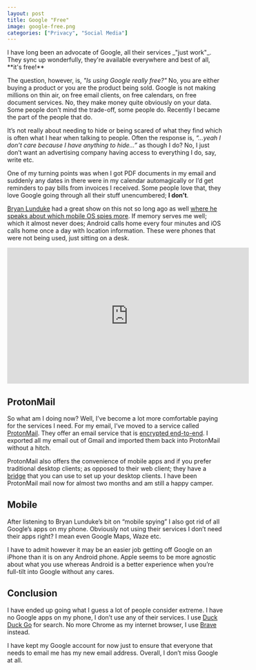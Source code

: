 ```yaml
---
layout: post
title: Google "Free"
image: google-free.png
categories: ["Privacy", "Social Media"]
---
```


<p class="intro"><span class="dropcap">I</span> have long been an advocate of Google, all their services _"just work"_. They sync up wonderfully, they're available everywhere and best of all, **it's free!**</p>

The question, however, is, _"Is using Google really free?"_ No, you are either buying a product or you are the product being sold. Google is not making millions on thin air, on free email clients, on free calendars, on free document services. No, they make money quite obviously on your data. Some people don't mind the trade-off, some people do. Recently I became the part of the people that do.

It’s not really about needing to hide or being scared of what they find which is often what I hear when talking to people. Often the response is, _“…yeah I don’t care because I have anything to hide…”_ as though I do? No, I just don’t want an advertising company having access to everything I do, say, write etc.

One of my turning points was when I got PDF documents in my email and suddenly any dates in there were in my calendar automagically or I’d get reminders to pay bills from invoices I received. Some people love that, they love Google going through all their stuff unencumbered; **I don’t**.

[Bryan Lunduke](https://www.youtube.com/channel/UCkK9UDm_ZNrq_rIXCz3xCGA) had a great show on this not so long ago as well [where he speaks about which mobile OS spies more](https://www.youtube.com/watch?v=8n6ubzCzZ5I). If memory serves me well; which it almost never does; Android calls home every four minutes and iOS calls home once a day with location information. These were phones that were not being used, just sitting on a desk.

<div class="youtube-video-container">
    <iframe width="560" height="315" src="https://www.youtube.com/embed/8n6ubzCzZ5I" frameborder="0" allow="accelerometer; autoplay; clipboard-write; encrypted-media; gyroscope; picture-in-picture" allowfullscreen></iframe>
</div>

## ProtonMail

So what am I doing now? Well, I’ve become a lot more comfortable paying for the services I need. For my email, I’ve moved to a service called [ProtonMail](https://protonmail.com/). They offer an email service that is [encrypted end-to-end](https://protonmail.com/security-details). I exported all my email out of Gmail and imported them back into ProtonMail without a hitch.

ProtonMail also offers the convenience of mobile apps and if you prefer traditional desktop clients; as opposed to their web client; they have a [bridge](https://protonmail.com/bridge/) that you can use to set up your desktop clients. I have been ProtonMail mail now for almost two months and am still a happy camper.

## Mobile

After listening to Bryan Lunduke’s bit on “mobile spying” I also got rid of all Google’s apps on my phone. Obviously not using their services I don’t need their apps right? I mean even Google Maps, Waze etc.

I have to admit however it may be an easier job getting off Google on an iPhone than it is on any Android phone. Apple seems to be more agnostic about what you use whereas Android is a better experience when you’re full-tilt into Google without any cares.

## Conclusion

I have ended up going what I guess a lot of people consider extreme. I have no Google apps on my phone, I don’t use any of their services. I use [Duck Duck Go](https://duckduckgo.com/spread) for search. No more Chrome as my internet browser, I use [Brave](https://brave.com/) instead.

I have kept my Google account for now just to ensure that everyone that needs to email me has my new email address. Overall, I don’t miss Google at all.